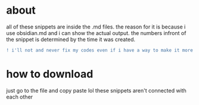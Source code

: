 # about
all of these snippets are inside the .md files. the reason for it is because i use obsidian.md and i can show the actual output. the numbers infront of the snippet is determined by the time it was created.
```diff
! i'll not and never fix my codes even if i have a way to make it more 'efficient'. this is my progress log. 
```

# how to download
just go to the file and copy paste lol these snippets aren't connected with each other

